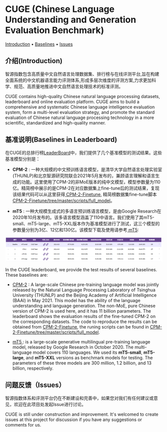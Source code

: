 <!-- # CUGE (Chinese Language Understanding and Generation Evaluation Benchmark)
智源指数包含高质量中文自然语言处理数据集、排行榜与在线评测平台,旨在构建全面系统的中文机器语言能力评测体系,形成多层次维度的评测方案,力求更加科学、规范、高质量地推进中文自然语言处理技术的标准评测。智源指数体系和评测平台仍在不断建设和完善中，如果您对我们有任何建议或意见，欢迎在此项目处发起Issue进行讨论。

CUGE contains high-quality Chinese natural language processing datasets, leaderboard and online evaluation platform. CUGE aims to build a comprehensive and systematic Chinese language intelligence evaluation system, form a multi-level evaluation strategy, and promote the standard evaluation of Chinese natural language processing technology in a more scientific, standardized and high-quality manner. CUGE is still under construction and improvement. It's welcomed to create issues at this project for discussion if you have any suggestions or comments for us.
 -->
 
# CUGE (Chinese Language Understanding and Generation Evaluation Benchmark)

<p align="left">
<a href="#Introduction">Introduction</a> • <a href="#Baselines">Baselines</a> • <a href="#Issues">Issues</a>
<br>
</p>

<div id="Introduction"></div>

## 介绍(Introduction)
智源指数包含高质量中文自然语言处理数据集、排行榜与在线评测平台,旨在构建全面系统的中文机器语言能力评测体系,形成多层次维度的评测方案,力求更加科学、规范、高质量地推进中文自然语言处理技术的标准评测。

CUGE contains high-quality Chinese natural language processing datasets, leaderboard and online evaluation platform. CUGE aims to build a comprehensive and systematic Chinese language intelligence evaluation system, form a multi-level evaluation strategy, and promote the standard evaluation of Chinese natural language processing technology in a more scientific, standardized and high-quality manner. 

<div id="Baselines"></div>

## 基准说明(Baselines in Leaderboard)

在CUGE的总排行榜<a href="http://cuge.baai.ac.cn/#/leaderboard">LeaderBoard</a>中，我们提供了几个基准模型的测试结果。这些基准模型分别是：

*	**CPM-2** : 一种大规模的中文预训练语言模型，是清华大学自然语言处理实验室(THUNLP)和北京智源研究院联合2021年5月发布的，兼顾语言理解和语言生成的功能。这里使用了CPM-2的非MoE版本的纯中文模型，模型参数量为110亿。精简榜中展示的是CPM-2在对应数据集上fine-tune后的测试结果，复现该结果代码可以从这里获得<a href="https://github.com/TsinghuaAI/CPM-2-Finetune"> CPM-2-Finetune</a>, 精简榜数据集fine-tune脚本<a href="https://github.com/TsinghuaAI/CPM-2-Finetune/tree/master/scripts/full_model"> CPM-2-Finetune/tree/master/scripts/full_model</a>。

*	**mT5** : 一种大规模生成式的多语言预训练语言模型，是由Google Research在2020年10月发布的。该多语言模型涵盖了110中语言。我们使用了其mT5-small、mT5-large、mT5-XXL版本作为基准模型进行了测试，这三个模型的参数量分别为3亿、12亿和130亿。该模型下载及使用请参考<a href="https://github.com/google-research/multilingual-t5"> mT5</a>: 

![leaderboard](./Leaderboard_Liteboard.png)

In the CUGE leaderboard, we provide the test results of several baselines. These baselines are:

*	<a href="https://github.com/TsinghuaAI/CPM-2-Finetune"> CPM-2</a> :  A large-scale Chinese pre-training language model was jointly released by the Natural Language Processing Laboratory of Tsinghua University (THUNLP) and the Beijing Academy of Artificial Intelligence (BAAI) in May 2021. This model has the ability of the language understanding and language generation. The non-MoE, pure Chinese version of CPM-2 is used here, and it has 11 billion parameters.  The leaderboard shows the evaluation results of the fine-tuned CPM-2 on the corresponding datasets. The code to reproduce the results can be obtained from <a href="https://github.com/TsinghuaAI/CPM-2-Finetune"> CPM-2-Finetune</a>, the runing scripts can be found in <a href="https://github.com/TsinghuaAI/CPM-2-Finetune/tree/master/scripts/full_model"> CPM-2-Finetune/tree/master/scripts/full_model</a>.

*	<a href="https://github.com/google-research/multilingual-t5"> mT5 </a> : is a large-scale generative multilingual pre-training language model, released by Google Research in October 2020. The multi-language model covers 110 languages. We used its **mT5-small**, **mT5-large**, and **mT5-XXL** versions as benchmark models for testing. 
The parameters of these three models are 300 million, 1.2 billion, and 13 billion, respectively. 


<div id="Issues"></div>

## 问题反馈（Issues）
智源指数体系和评测平台仍在不断建设和完善中，如果您对我们有任何建议或意见，欢迎在此项目处发起Issue进行讨论。

CUGE is still under construction and improvement. It's welcomed to create issues at this project for discussion if you have any suggestions or comments for us.
